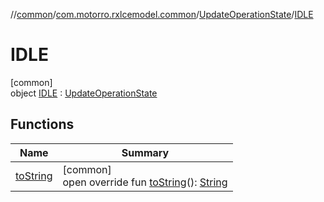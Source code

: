 //[common](../../../../index.md)/[com.motorro.rxlcemodel.common](../../index.md)/[UpdateOperationState](../index.md)/[IDLE](index.md)

# IDLE

[common]\
object [IDLE](index.md) : [UpdateOperationState](../index.md)

## Functions

| Name | Summary |
|---|---|
| [toString](to-string.md) | [common]<br>open override fun [toString](to-string.md)(): [String](https://kotlinlang.org/api/latest/jvm/stdlib/kotlin/-string/index.html) |
